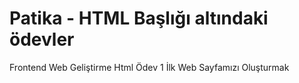 # Patika - HTML Başlığı altındaki ödevler
Frontend Web Geliştirme Html Ödev 1 İlk Web Sayfamızı Oluşturmak
